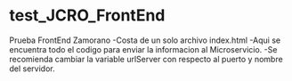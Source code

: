 # test_JCRO_FrontEnd
Prueba FrontEnd Zamorano
-Costa de un solo archivo index.html
-Aqui se encuentra todo el codigo para enviar la informacion al Microservicio.
-Se recomienda cambiar la variable urlServer con respecto al puerto y nombre del servidor.
